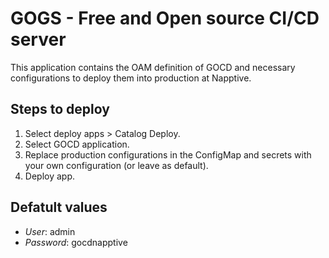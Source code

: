 # GOGS - Free and Open source CI/CD server

This application contains the OAM definition of GOCD and necessary configurations to deploy them into production at Napptive.

## Steps to deploy

1. Select deploy apps > Catalog Deploy.
2. Select GOCD application.
3. Replace production configurations in the ConfigMap and secrets with your own configuration (or leave as default).
4. Deploy app.

## Defatult values

* *User*: admin
* *Password*: gocdnapptive
 
